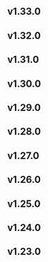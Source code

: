 ## v1.33.0
## v1.32.0
## v1.31.0
## v1.30.0
## v1.29.0
## v1.28.0
## v1.27.0
## v1.26.0
## v1.25.0
## v1.24.0
## v1.23.0
